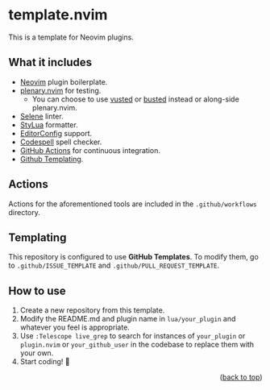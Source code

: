 <a name="readme-top"></a>

# template.nvim

This is a template for Neovim plugins.

## What it includes

- [Neovim](https://neovim.io/) plugin boilerplate.
- [plenary.nvim](https://github.com/nvim-lua/plenary.nvim) for testing.
  - You can choose to use [vusted](https://github.com/notomo/vusted) or [busted](https://lunarmodules.github.io/busted/) instead or along-side plenary.nvim.
- [Selene](https://github.com/Kampfkarren/selene.nvim) linter.
- [StyLua](https://github.com/JohnnyMorganz/StyLua) formatter.
- [EditorConfig](http://editorconfig.org/) support.
- [Codespell](https://github.com/codespell-project/codespell) spell checker.
- [GitHub Actions](https://github.com/features/actions) for continuous integration.
- [Github Templating](https://docs.github.com/en/communities/using-templates-to-encourage-useful-issues-and-pull-requests/configuring-issue-templates-for-your-repository).

## Actions

Actions for the aforementioned tools are included in the `.github/workflows` directory.

## Templating

This repository is configured to use **GitHub Templates**. To modify them, go to `.github/ISSUE_TEMPLATE` and `.github/PULL_REQUEST_TEMPLATE`.

## How to use

1. Create a new repository from this template.
2. Modify the README.md and plugin name in `lua/your_plugin` and whatever you feel is appropriate.
3. Use `:Telescope live_grep` to search for instances of `your_plugin` or `plugin.nvim` or `your_github_user` in the codebase to replace them with your own.
3. Start coding! 🫡

<div align="right">(<a href="#readme-top">back to top</a>)</div>
